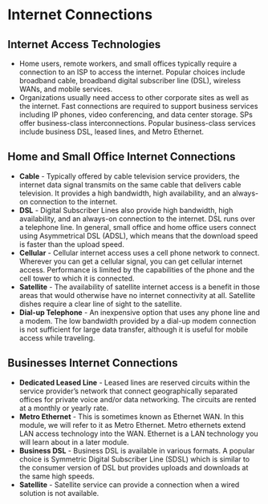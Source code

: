 # Internet Connections
## Internet Access Technologies
- Home users, remote workers, and small offices typically require a connection to an ISP to access the internet. Popular choices include broadband cable, broadband digital subscriber line (DSL), wireless WANs, and mobile services.
- Organizations usually need access to other corporate sites as well as the internet. Fast connections are required to support business services including IP phones, video conferencing, and data center storage. SPs offer business-class interconnections. Popular business-class services include business DSL, leased lines, and Metro Ethernet.
## Home and Small Office Internet Connections
- **Cable** - Typically offered by cable television service providers, the internet data signal transmits on the same cable that delivers cable television. It provides a high bandwidth, high availability, and an always-on connection to the internet.
- **DSL** - Digital Subscriber Lines also provide high bandwidth, high availability, and an always-on connection to the internet. DSL runs over a telephone line. In general, small office and home office users connect using Asymmetrical DSL (ADSL), which means that the download speed is faster than the upload speed.
- **Cellular** - Cellular internet access uses a cell phone network to connect. Wherever you can get a cellular signal, you can get cellular internet access. Performance is limited by the capabilities of the phone and the cell tower to which it is connected.
- **Satellite** - The availability of satellite internet access is a benefit in those areas that would otherwise have no internet connectivity at all. Satellite dishes require a clear line of sight to the satellite.
- **Dial-up Telephone** - An inexpensive option that uses any phone line and a modem. The low bandwidth provided by a dial-up modem connection is not sufficient for large data transfer, although it is useful for mobile access while traveling.
## Businesses Internet Connections
- **Dedicated Leased Line** - Leased lines are reserved circuits within the service provider’s network that connect geographically separated offices for private voice and/or data networking. The circuits are rented at a monthly or yearly rate.
- **Metro Ethernet** - This is sometimes known as Ethernet WAN. In this module, we will refer to it as Metro Ethernet. Metro ethernets extend LAN access technology into the WAN. Ethernet is a LAN technology you will learn about in a later module.
- **Business DSL** - Business DSL is available in various formats. A popular choice is Symmetric Digital Subscriber Line (SDSL) which is similar to the consumer version of DSL but provides uploads and downloads at the same high speeds.
- **Satellite** - Satellite service can provide a connection when a wired solution is not available.

